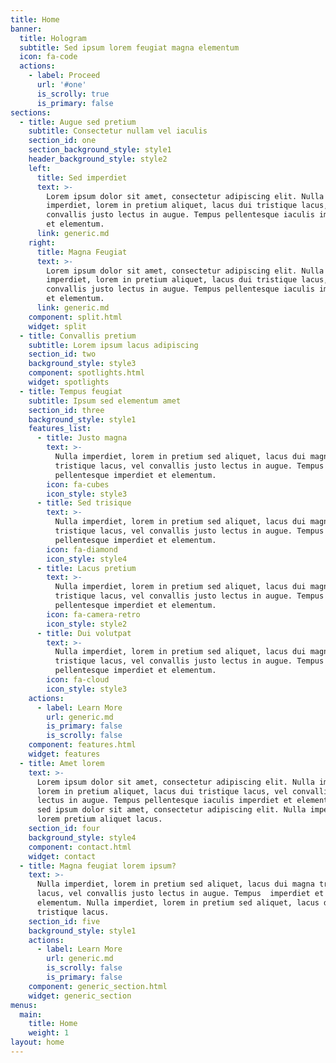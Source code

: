 ```yaml
---
title: Home
banner:
  title: Hologram
  subtitle: Sed ipsum lorem feugiat magna elementum
  icon: fa-code
  actions:
    - label: Proceed
      url: '#one'
      is_scrolly: true
      is_primary: false
sections:
  - title: Augue sed pretium
    subtitle: Consectetur nullam vel iaculis
    section_id: one
    section_background_style: style1
    header_background_style: style2
    left:
      title: Sed imperdiet
      text: >-
        Lorem ipsum dolor sit amet, consectetur adipiscing elit. Nulla
        imperdiet, lorem in pretium aliquet, lacus dui tristique lacus, vel
        convallis justo lectus in augue. Tempus pellentesque iaculis imperdiet
        et elementum.
      link: generic.md
    right:
      title: Magna Feugiat
      text: >-
        Lorem ipsum dolor sit amet, consectetur adipiscing elit. Nulla
        imperdiet, lorem in pretium aliquet, lacus dui tristique lacus, vel
        convallis justo lectus in augue. Tempus pellentesque iaculis imperdiet
        et elementum.
      link: generic.md
    component: split.html
    widget: split
  - title: Convallis pretium
    subtitle: Lorem ipsum lacus adipiscing
    section_id: two
    background_style: style3
    component: spotlights.html
    widget: spotlights
  - title: Tempus feugiat
    subtitle: Ipsum sed elementum amet
    section_id: three
    background_style: style1
    features_list:
      - title: Justo magna
        text: >-
          Nulla imperdiet, lorem in pretium sed aliquet, lacus dui magna
          tristique lacus, vel convallis justo lectus in augue. Tempus
          pellentesque imperdiet et elementum.
        icon: fa-cubes
        icon_style: style3
      - title: Sed trisique
        text: >-
          Nulla imperdiet, lorem in pretium sed aliquet, lacus dui magna
          tristique lacus, vel convallis justo lectus in augue. Tempus
          pellentesque imperdiet et elementum.
        icon: fa-diamond
        icon_style: style4
      - title: Lacus pretium
        text: >-
          Nulla imperdiet, lorem in pretium sed aliquet, lacus dui magna
          tristique lacus, vel convallis justo lectus in augue. Tempus
          pellentesque imperdiet et elementum.
        icon: fa-camera-retro
        icon_style: style2
      - title: Dui volutpat
        text: >-
          Nulla imperdiet, lorem in pretium sed aliquet, lacus dui magna
          tristique lacus, vel convallis justo lectus in augue. Tempus
          pellentesque imperdiet et elementum.
        icon: fa-cloud
        icon_style: style3
    actions:
      - label: Learn More
        url: generic.md
        is_primary: false
        is_scrolly: false
    component: features.html
    widget: features
  - title: Amet lorem
    text: >-
      Lorem ipsum dolor sit amet, consectetur adipiscing elit. Nulla imperdiet,
      lorem in pretium aliquet, lacus dui tristique lacus, vel convallis justo
      lectus in augue. Tempus pellentesque iaculis imperdiet et elementum lorem
      sed ipsum dolor sit amet, consectetur adipiscing elit. Nulla imperdiet,
      lorem pretium aliquet lacus.
    section_id: four
    background_style: style4
    component: contact.html
    widget: contact
  - title: Magna feugiat lorem ipsum?
    text: >-
      Nulla imperdiet, lorem in pretium sed aliquet, lacus dui magna tristique
      lacus, vel convallis justo lectus in augue. Tempus  imperdiet et
      elementum. Nulla imperdiet, lorem in pretium sed aliquet, lacus dui magna
      tristique lacus.
    section_id: five
    background_style: style1
    actions:
      - label: Learn More
        url: generic.md
        is_scrolly: false
        is_primary: false
    component: generic_section.html
    widget: generic_section
menus:
  main:
    title: Home
    weight: 1
layout: home
---
```

